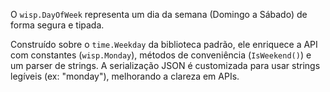 O `wisp.DayOfWeek` representa um dia da semana (Domingo a Sábado) de forma segura e tipada.

Construído sobre o `time.Weekday` da biblioteca padrão, ele enriquece a API com constantes (`wisp.Monday`), métodos de conveniência (`IsWeekend()`) e um parser de strings. A serialização JSON é customizada para usar strings legíveis (ex: "monday"), melhorando a clareza em APIs.
